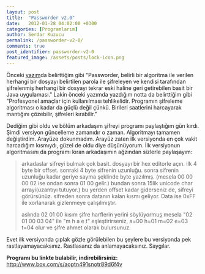 ```yaml
---
layout: post
title:  "Passworder v2.0"
date:   2012-01-28 04:02:00 +0300
categories: [Programlarım]
author: Serdar Kuzucu
permalink: /passworder-v2-0/
comments: true
post_identifier: passworder-v2-0
featured_image: /assets/posts/lock-icon.png
---
```


Önceki [yazım](/passworder-v1-0)da belirttiğim gibi 
"Passworder, belirli bir algoritma ile verilen herhangi bir dosyayı belirtilen parola ile şifreleyen 
ve kendisi tarafından şifrelenmiş herhangi bir dosyayı 
tekrar eski haline geri getirebilen basit bir Java uygulaması." 
Lakin önceki yazımda yazdığım notta da belirttiğim gibi 
"Profesyonel amaçlar için kullanılması tehlikelidir. 
Programın şifreleme algoritması o kadar da güçlü değil çünkü. 
Birileri saatlerini harcayarak mantığını çözebilir, şifreleri kırabilir."

<!--more-->

Dediğim gibi oldu ve bölüm arkadaşım şifreyi programı paylaştığım gün kırdı.
Şimdi versiyon güncelleme zamanıdır o zaman.
Algoritmayı tamamen değiştirdim.
Arayüze dokunmadım.
Arayüz zaten ilk versiyonda en çok vakit harcadığım kısmıydı, güzel de oldu diye düşünüyorum.
İlk versiyonun algoritmasını da programı kıran arkadaşımın ağzından sizlerle paylaşayım:

<div class="card">
<div class="card-body">
<blockquote class="blockquote">
arkadaslar sifreyi bulmak çok basit. 
dosyayı bir hex editorle açın. 
ilk 4 byte bir offset. 
sonraki 4 byte sifrenin uzunluğu. 
sonra sifrenin uzunluğu kadar geriye sayma şeklinde byte yazılmış.
(mesela 00 00 00 02 ise ondan sonra 01 00 gelir.) 
bundan sonra 15lik unicode char arrayi(uzantıyı tutuyor.) 
bu yerden offset kadar giderseniz de, sifreyi görürsünüz. 
sifreden sonra datanın kalan kısmı geliyor. 
Data ise 0xFF ile xorlanarak gizlenmeye çalışılmıştır.

aslında 02 01 00 kısım şifre harflerin yerini söylüyormuş mesela 
"02 01 00 03 04" ile "m h a e t" eşleştirirseniz, 
a=00 h=01 m=02 e=03 t=04 olur ve şifre ahmet olarak bulursunuz.
</blockquote>
</div>
</div>

Evet ilk versiyonda çıplak gözle görülebilen bu şeylere bu versiyonda pek rastlayamayacaksınız.
Rastlasanız da anlamayacaksınız.
Saygılar.

**Programı bu linkte bulabilir, indirebilirsiniz:**
<http://www.box.com/s/aoptn491snotr89d6f4v>

